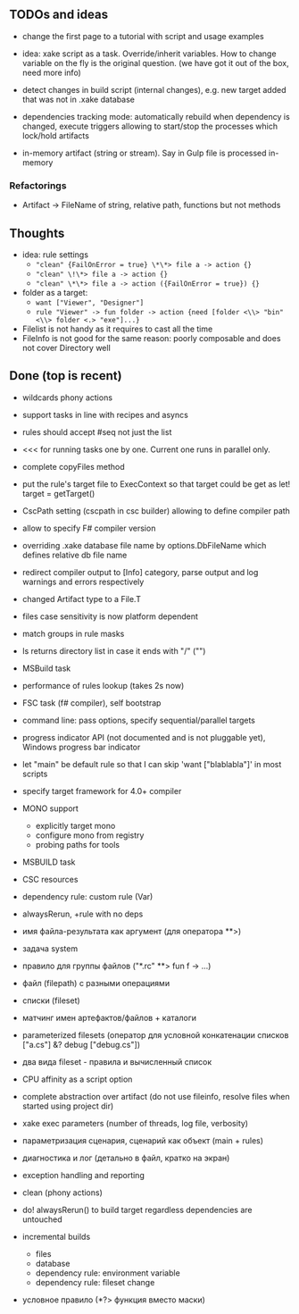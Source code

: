 ## TODOs and ideas

  * change the first page to a tutorial with script and usage examples

  * idea: xake script as a task. Override/inherit variables. How to change variable on the fly is the original question. (we have got it out of the box, need more info)
  * detect changes in build script (internal changes), e.g. new target added that was not in .xake database
  * dependencies tracking mode: automatically rebuild when dependency is changed, execute triggers allowing to start/stop the processes which lock/hold artifacts
  * in-memory artifact (string or stream). Say in Gulp file is processed in-memory

### Refactorings

* Artifact -> FileName of string, relative path, functions but not methods

## Thoughts

* idea: rule settings
  * `"clean" {FailOnError = true} \*\*> file a -> action {}`
  * `"clean" \!\*> file a -> action {}`
  * `"clean" \*\*> file a -> action ({FailOnError = true}) {}`
* folder as a target:
  * `want ["Viewer", "Designer"]`
  * `rule "Viewer" -> fun folder -> action {need [folder <\\> "bin" <\\> folder <.> "exe"]...}`
* Filelist is not handy as it requires to cast all the time
* FileInfo is not good for the same reason: poorly composable and does not cover Directory well

## Done (top is recent)

 * wildcards phony actions
 * support tasks in line with recipes and asyncs
  
 * rules should accept #seq not just the list
 * <<< for running tasks one by one. Current one runs in parallel only.
 * complete copyFiles method
 * put the rule's target file to ExecContext so that target could be get as let! target = getTarget()
 * CscPath setting (cscpath in csc builder) allowing to define compiler path
 * allow to specify F# compiler version
 * overriding .xake database file name by options.DbFileName which defines relative db file name
 * redirect compiler output to [Info] category, parse output and log warnings and errors respectively
 * changed Artifact type to a File.T
 * files case sensitivity is now platform dependent
 * match groups in rule masks
 * ls returns directory list in case it ends with "/" ("\")
 * MSBuild task
 * performance of rules lookup (takes 2s now)
 * FSC task (f# compiler), self bootstrap
 * command line: pass options, specify sequential/parallel targets
 * progress indicator API (not documented and is not pluggable yet), Windows progress bar indicator
 * let "main" be default rule so that I can skip 'want ["blablabla"]' in most scripts
 * specify target framework for 4.0+ compiler
 * MONO support
   * explicitly target mono
   * configure mono from registry
   * probing paths for tools
 * MSBUILD task
 * CSC resources
 * dependency rule: custom rule (Var)
 * alwaysRerun, +rule with no deps
 * имя файла-результата как аргумент (для оператора **>)
 * задача system
 * правило для группы файлов ("\*.rc" \*\*> fun f -> ...)
 * файл (filepath) с разными операциями
 * списки (fileset)
 * матчинг имен артефактов/файлов + каталоги
 * parameterized filesets (оператор для условной конкатенации списков ["a.cs"] &? debug ["debug.cs"])
 * два вида fileset - правила и вычисленный список
 * CPU affinity as a script option
 * complete abstraction over artifact (do not use fileinfo, resolve files when started using project dir)
 * xake exec parameters (number of threads, log file, verbosity)
 * параметризация сценария, сценарий как объект (main + rules)
 * диагностика и лог (детально в файл, кратко на экран)
 * exception handling and reporting
 * clean (phony actions)
 * do! alwaysRerun() to build target regardless dependencies are untouched
 * incremental builds
   * files
   * database
   * dependency rule: environment variable
   * dependency rule: fileset change
 * условное правило (*?> функция вместо маски)
